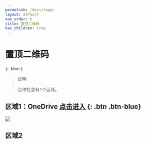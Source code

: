 ```yaml
---
permalink: /docs/topqr
layout: default
nav_order: 6
title: 置顶二维码
has_children: true
---
```


# 置顶二维码

{: .blue }
> 说明
>
> 合作社含有`2`个区域。

## 区域1：OneDrive [点击进入](https://laobanzhang0-my.sharepoint.com/:f:/g/personal/laobanzhang_laobanzhang0_onmicrosoft_com/EkRSiAb1zWFIg52JlFHQcnsBE0WIqqGt6HO1XzJVdow52w) {: .btn .btn-blue}

![](https://ghproxy.com/https://raw.githubusercontent.com/liubanlaobanzhang/study-together-docs/main/assets/TopQR-1.png)

## 区域2